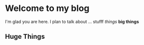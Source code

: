 # Welcome to my blog

I'm glad you are here. I plan to talk about ...
stufff
*things*
**big things**
## Huge Things

